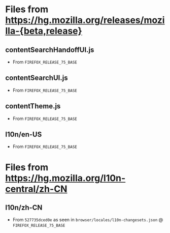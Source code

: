 # Files from https://hg.mozilla.org/releases/mozilla-{beta,release}

## contentSearchHandoffUI.js

* From `FIREFOX_RELEASE_75_BASE`

## contentSearchUI.js

* From `FIREFOX_RELEASE_75_BASE`

## contentTheme.js

* From `FIREFOX_RELEASE_75_BASE`

## l10n/en-US

* From `FIREFOX_RELEASE_75_BASE`

# Files from https://hg.mozilla.org/l10n-central/zh-CN

## l10n/zh-CN

* From `527735dced0e` as seen in `browser/locales/l10n-changesets.json` @ `FIREFOX_RELEASE_75_BASE`

